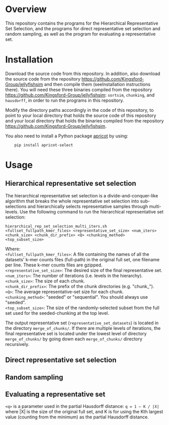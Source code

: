 # Overview

This repository contains the programs for the Hierarchical Representative Set Selection, and the programs for direct representative set selection and random sampling, as well as the program for evaluating a representative set.
   

# Installation

Download the source code from this repository. In addition, also download the source code from the repository https://github.com/Kingsford-Group/jellyfishsim and then compile them (seeInstallation instructions there). You will need these three binaries compiled from the repository https://github.com/Kingsford-Group/jellyfishsim: `sortsim`, `chunking`, and `hausdorff`, in order to run the programs in this repository.

Modify the directory paths accordingly in the code of this repository, to point to your local directory that holds the source code of this repository and your local directory that holds the binaries compiled from the repository https://github.com/Kingsford-Group/jellyfishsim.

You also need to install a Python package [apricot](https://github.com/jmschrei/apricot) by using:
```
    pip install apricot-select
```

# Usage

## Hierarchical representative set selection

The hierarchical representative set selection is a divide-and-conquer-like algorithm that breaks the whole representative set selection into sub-selections and hierarchically selects representative samples through multi-levels. Use the following command to run the hierarchical representative set selection:

```
hierarchical_rep_set_selection_multi_iters.sh <fullset_fullpath_kmer_files> <representative_set_size> <num_iters> <chunk_size> <chunk_dir_prefix> <Q> <chunking_method> <top_subset_size>
```
Where: <br>
`<fullset_fullpath_kmer_files>`:  A file containing the names of all the datasets' k-mer counts files (full-path) in the original full set, one filename per line. These k-mer counts files are gzipped. <br>
`<representative_set_size>`: The desired size of the final representative set. <br>
`<num_iters>`: The number of iterations (i.e. levels in the hierarchy). <br>
`<chunk_size>`: The size of each chunk. <br>
`<chunk_dir_prefix>`: The prefix of the chunk directories (e.g. "chunk_"). <br>
`<Q>`: The average representative-set size for each chunk. <br>
`<chunking_method>`: "seeded" or "sequential". You should always use "seeded". <br>
`<top_subset_size>`: The size of the randomly-selected subset from the full set used for the seeded-chunking at the top level.

The output representative set (`representative_set_datasets`) is located in the directory `merge_of_chunks/`. If there are multiple levels of iterations, the final representative set is located under the lowest level of directory `merge_of_chunks/` by going down each `merge_of_chunks/` directory recursively.

## Direct representative set selection


## Random sampling


## Evaluating a representative set

`<q>` is a parameter used in the partial Hausdorff distance: `q = 1 – K / |X|` where |X| is the size of the original full set, and K is for using the Kth largest value (counting from the minimum) as the partial Hausdorff distance. 


